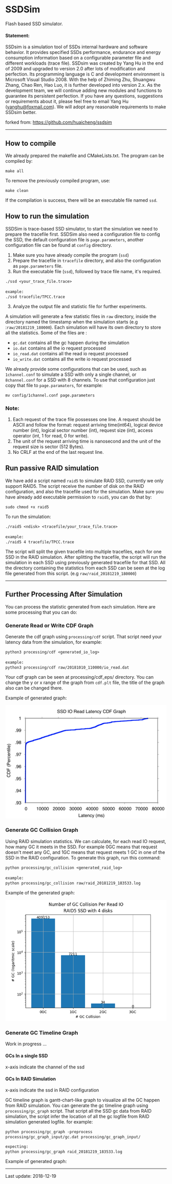 # SSDSim
Flash based SSD simulator.

#### Statement:
SSDsim is a simulation tool of SSDs internal hardware and software behavior. It provides specified SSDs performance, endurance and energy consumption information based on a configurable parameter file and different workloads (trace file).
SSDsim was created by Yang Hu in the end of 2009 and upgraded to version 2.0 after lots of modification and perfection. Its programming language is C and development environment is Microsoft Visual Studio 2008. With the help of Zhiming Zhu, Shuangwu Zhang, Chao Ren, Hao Luo, it is further developed into version 2.x. As the development team, we will continue adding new modules and functions to guarantee its persistent perfection. If you have any questions, suggestions or requirements about it, please feel free to email Yang Hu (yanghu@foxmail.com). We will adopt any reasonable requirements to make SSDsim better.

forked from: https://github.com/huaicheng/ssdsim

______

## How to compile
We already prepared the makefile and CMakeLists.txt. The program can be compiled by:
```
make all
```
To remove the previously compiled program, use:
```
make clean
```
If the compilation is success, there will be an executable file named `ssd`.


## How to run the simulation

SSDSim is trace-based SSD simulator, to start the simulation we need to prepare the tracefile first. SSDSim also need a configuration file to config the SSD, the default configuration file is `page.parameters`, another configuration file can be found at `config` directory.

1)	Make sure you have already compile the program (`ssd`)
2)  Prepare the tracefile in `tracefile` directory, and also the configuration as `page.parameters` file.
2)	Run the executable file (`ssd`), followed by trace file name, it's required.
```
./ssd <your_trace_file.trace>

example:
./ssd tracefile/TPCC.trace
```
3)	Analyze the output file and statistic file for further experiments.

A simulation will generate a few statistic files in `raw` directory, inside the directory named the timestamp when the simulation starts (e.g :`raw/20181219_180000`). Each simulation will have its own directory to store all the statistics. Some of the files are :
- `gc.dat` contains all the gc happen during the simulation
- `io.dat` contains all the io request processed
- `io_read.dat` contains all the read io request processed
- `io_write.dat` contains all the write io request processed

We already provide some configurations that can be used, such as `1channel.conf` to simulate a SSD with only a single channel, or `8channel.conf` for a SSD with 8 channels. To use that configuration just copy that file to `page.paramaters`, for example:
```
mv config/1channel.conf page.parameters
```

### Note:
1)	Each request of the trace file possesses one line. A request should be ASCII and follow the format: request arriving time(int64), logical device number (int), logical sector number (int), request size (int), access operator (int, 1 for read, 0 for write). 
2)	The unit of the request arriving time is nanosecond and the unit of the request size is sector (512 Bytes).
3)	No CRLF at the end of the last request line.


## Run passive RAID simulation
We have add a script named `raid5` to simulate RAID SSD, currently we only support RAID5. The script receive the number of disk on the RAID configuration, and also the tracefile used for the simulation. Make sure you have already add executable permission to `raid5`, you can do that by:
```
sudo chmod +x raid5
```

To run the simulation:
```
./raid5 <ndisk> <tracefile/your_trace_file.trace>

example:
./raid5 4 tracefile/TPCC.trace
```

The script will split the given tracefile into multiple tracefiles, each for one SSD in the RAID simulation. After splitting the tracefile, the script will run the simulation in each SSD using previously generated tracefile for that SSD. All the directory containing the statistics from each SSD can be seen at the log file generated from this script. (e.g `raw/raid_20181219_180000`)

___

## Further Processing After Simulation
You can process the statistic generated from each simulation. Here are some processing that you can do:

### Generate Read or Write CDF Graph
Generate the cdf graph using `processing/cdf` script. That script need your latency data from the simulation, for example:
```
python3 processing/cdf <generated_io_log>

example:
python3 processing/cdf raw/20181010_110000/io_read.dat
```
Your cdf graph can be seen at processing/cdf_eps/ directory. You can change the y or x range of the graph from `cdf.plt` file, the title of the graph also can be changed there.

Example of generated graph:

![CDF Graph Example](img/cdf_example.png)

### Generate GC Collision Graph
Using RAID simulation statistics. We can calculate, for each read IO request, how many GC it meets in the SSD. For example 0GC means that request doesn't meet any GC, and 1GC means that request meets 1 GC in one of the SSD in the RAID configuration. To generate this graph, run this command:
```
python processing/gc_collision <generated_raid_log>

example:
python processing/gc_collision raw/raid_20181219_183533.log
```

Example of the generated graph:

![GC Collision Graph Example](img/gc_collision_example.png)

### Generate GC Timeline Graph
Work in progress ...

#### GCs In a single SSD
x-axis indicate the channel of the ssd


#### GCs In RAID Simulation
x-axis indicate the ssd in RAID configuration

GC timeline graph is gantt-chart-like graph to visualize all the GC happen from RAID simulation. You can generate the gc timeline graph using `processing/gc_graph` script. That script all the SSD gc data from RAID simulation, the script infer the location of all the gc logfile from RAID simulation generated logfile. for example:

```
python processing/gc_graph -preprocess processing/gc_graph_input/gc.dat processing/gc_graph_input/
```

```
expecting:
python processing/gc_graph raid_20181219_183533.log
```

Example of generated graph:
<!-- ![CDF Graph Example](img/gc_timeline_graph_example.png) -->

___
Last update: 2018-12-19